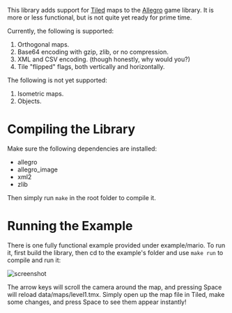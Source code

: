 This library adds support for [Tiled](http://www.mapeditor.org/) maps to the [Allegro](http://alleg.sourceforge.net/) game library. It is more or less functional, but is not quite yet ready for prime time.

Currently, the following is supported:

1. Orthogonal maps.
2. Base64 encoding with gzip, zlib, or no compression.
3. XML and CSV encoding. (though honestly, why would you?)
4. Tile "flipped" flags, both vertically and horizontally.

The following is not yet supported:

1. Isometric maps.
2. Objects.

Compiling the Library
=====================

Make sure the following dependencies are installed:

 * allegro
 * allegro\_image
 * xml2
 * zlib

Then simply run `make` in the root folder to compile it.

Running the Example
===================

There is one fully functional example provided under example/mario. To run it, first build the library, then cd to the example's folder and use `make run` to compile and run it:

![screenshot](https://github.com/dradtke/Allegro-Tiled/raw/master/example/ex1/screenshot.png)

The arrow keys will scroll the camera around the map, and pressing Space will reload data/maps/level1.tmx. Simply open up the map file in Tiled, make some changes, and press Space to see them appear instantly!
